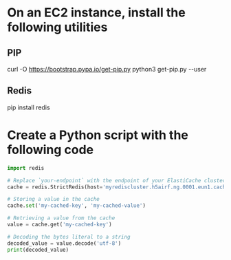 # On an EC2 instance, install the following utilities

## PIP
curl -O https://bootstrap.pypa.io/get-pip.py
python3 get-pip.py --user
## Redis
pip install redis


# Create a Python script with the following code

```python
import redis

# Replace `your-endpoint` with the endpoint of your ElastiCache cluster, which you can find in the AWS console
cache = redis.StrictRedis(host='myrediscluster.h5airf.ng.0001.eun1.cache.amazonaws.com:6379', port=6379, db=0)

# Storing a value in the cache
cache.set('my-cached-key', 'my-cached-value')

# Retrieving a value from the cache
value = cache.get('my-cached-key')

# Decoding the bytes literal to a string
decoded_value = value.decode('utf-8')
print(decoded_value)
```
